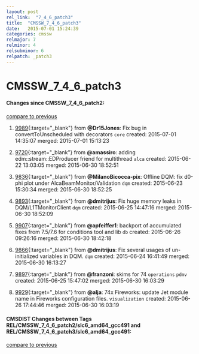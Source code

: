 ```yaml
---
layout: post
rel_link:  "7_4_6_patch3"
title:  "CMSSW_7_4_6_patch3"
date:   2015-07-01 15:24:39
categories: cmssw
relmajor: 7
relminor: 4
relsubminor: 6
relpatch: _patch3
---
```


# CMSSW_7_4_6_patch3
#### Changes since CMSSW_7_4_6_patch2:

[compare to previous](https://github.com/cms-sw/cmssw/compare/CMSSW_7_4_6_patch2...CMSSW_7_4_6_patch3)



1. [9989](http://github.com/cms-sw/cmssw/pull/9989){:target="_blank"}  from **@Dr15Jones**: Fix bug in convertToUnscheduled with decorators `core`  created: 2015-07-01 14:35:07 merged: 2015-07-01 15:13:23

2. [9720](http://github.com/cms-sw/cmssw/pull/9720){:target="_blank"}  from **@amassiro**: adding edm::stream::EDProducer friend for multithread `alca`  created: 2015-06-22 13:03:05 merged: 2015-06-30 18:52:51

3. [9836](http://github.com/cms-sw/cmssw/pull/9836){:target="_blank"}  from **@MilanoBicocca-pix**: Offline DQM: fix d0-phi plot under AlcaBeamMonitor/Validation `dqm`  created: 2015-06-23 15:30:34 merged: 2015-06-30 18:52:25

4. [9893](http://github.com/cms-sw/cmssw/pull/9893){:target="_blank"}  from **@dmitrijus**: Fix huge memory leaks in DQM/L1TMonitorClient `dqm`  created: 2015-06-25 14:47:16 merged: 2015-06-30 18:52:09

5. [9907](http://github.com/cms-sw/cmssw/pull/9907){:target="_blank"}  from **@apfeiffer1**: backport of accumulated fixes from 7.5/7.6 for conditions tool and lib `db`  created: 2015-06-26 09:26:16 merged: 2015-06-30 18:42:18

6. [9866](http://github.com/cms-sw/cmssw/pull/9866){:target="_blank"}  from **@dmitrijus**: Fix several usages of un-initialized variables in DQM. `dqm`  created: 2015-06-24 16:41:49 merged: 2015-06-30 16:13:27

7. [9897](http://github.com/cms-sw/cmssw/pull/9897){:target="_blank"}  from **@franzoni**: skims for 74 `operations`  `pdmv`  created: 2015-06-25 15:47:02 merged: 2015-06-30 16:03:29

8. [9929](http://github.com/cms-sw/cmssw/pull/9929){:target="_blank"}  from **@alja**: 74x Fireworks: update Jet module name in Fireworks configuration files. `visualization`  created: 2015-06-26 17:44:46 merged: 2015-06-30 16:03:19

#### CMSDIST Changes between Tags REL/CMSSW_7_4_6_patch2/slc6_amd64_gcc491 and REL/CMSSW_7_4_6_patch3/slc6_amd64_gcc491:

[compare to previous](https://github.com/cms-sw/cmsdist/compare/REL/CMSSW_7_4_6_patch2/slc6_amd64_gcc491...REL/CMSSW_7_4_6_patch3/slc6_amd64_gcc491)


